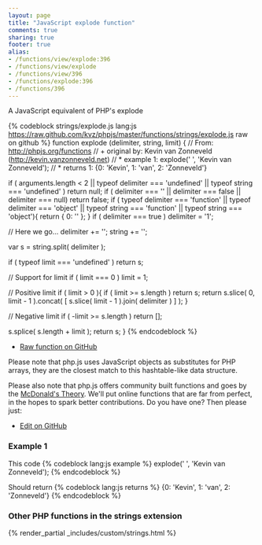 ```yaml
---
layout: page
title: "JavaScript explode function"
comments: true
sharing: true
footer: true
alias:
- /functions/view/explode:396
- /functions/view/explode
- /functions/view/396
- /functions/explode:396
- /functions/396
---
```

<!-- Generated by Rakefile:build -->
A JavaScript equivalent of PHP's explode

{% codeblock strings/explode.js lang:js https://raw.github.com/kvz/phpjs/master/functions/strings/explode.js raw on github %}
function explode (delimiter, string, limit) {
  // From: http://phpjs.org/functions
  // +   original by: Kevin van Zonneveld (http://kevin.vanzonneveld.net)
  // *     example 1: explode(' ', 'Kevin van Zonneveld');
  // *     returns 1: {0: 'Kevin', 1: 'van', 2: 'Zonneveld'}

  if ( arguments.length < 2 || typeof delimiter === 'undefined' || typeof string === 'undefined' ) return null;
  if ( delimiter === '' || delimiter === false || delimiter === null) return false;
  if ( typeof delimiter === 'function' || typeof delimiter === 'object' || typeof string === 'function' || typeof string === 'object'){
    return { 0: '' };
  }
  if ( delimiter === true ) delimiter = '1';

  // Here we go...
  delimiter += '';
  string += '';

  var s = string.split( delimiter );


  if ( typeof limit === 'undefined' ) return s;

  // Support for limit
  if ( limit === 0 ) limit = 1;

  // Positive limit
  if ( limit > 0 ){
    if ( limit >= s.length ) return s;
    return s.slice( 0, limit - 1 ).concat( [ s.slice( limit - 1 ).join( delimiter ) ] );
  }

  // Negative limit
  if ( -limit >= s.length ) return [];

  s.splice( s.length + limit );
  return s;
}
{% endcodeblock %}

 - [Raw function on GitHub](https://github.com/kvz/phpjs/blob/master/functions/strings/explode.js)

Please note that php.js uses JavaScript objects as substitutes for PHP arrays, they are 
the closest match to this hashtable-like data structure. 

Please also note that php.js offers community built functions and goes by the 
[McDonald's Theory](https://medium.com/what-i-learned-building/9216e1c9da7d). We'll put online 
functions that are far from perfect, in the hopes to spark better contributions. 
Do you have one? Then please just: 

 - [Edit on GitHub](https://github.com/kvz/phpjs/edit/master/functions/strings/explode.js)

### Example 1
This code
{% codeblock lang:js example %}
explode(' ', 'Kevin van Zonneveld');
{% endcodeblock %}

Should return
{% codeblock lang:js returns %}
{0: 'Kevin', 1: 'van', 2: 'Zonneveld'}
{% endcodeblock %}


### Other PHP functions in the strings extension
{% render_partial _includes/custom/strings.html %}
